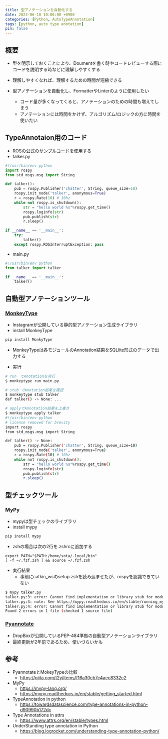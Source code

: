 ```yaml
---
title: 型アノテーションを自動化する
date: 2023-06-18 10:00:00 +0900
categories: [Python, AutoTypeAnnotation]
tags: [python, auto type anotation]
pin: false
---
```


## 概要
- 型を明示しておくことにより、Doumentを書く時やコードレビューする際にコードを説明する時などに理解しやすくする
- 理解しやすくなれば、理解するための時間が短縮できる

- 型アノテーションを自動化し、FormatterやLinterのように使用したい
    - コード量が多くなってくると、アノテーションのための時間も増えてしまう
    - アノテーションには時間をかけず、アルゴリズム/ロジックの方に時間を使いたい

## TypeAnnotaion用のコード
- ROSの公式の[サンプルコード](http://wiki.ros.org/ja/ROS/Tutorials/WritingPublisherSubscriber%28python%29)を使用する
- talker.py

```python:talker.py
#!/usr/bin/env python
import rospy
from std_msgs.msg import String

def talker():
    pub = rospy.Publisher('chatter', String, queue_size=10)
    rospy.init_node('talker', anonymous=True)
    r = rospy.Rate(10) # 10hz
    while not rospy.is_shutdown():
        str = "hello world %s"%rospy.get_time()
        rospy.loginfo(str)
        pub.publish(str)
        r.sleep()

if __name__ == '__main__':
    try:
        talker()
    except rospy.ROSInterruptException: pass
```

- main.py

```python:main.py
#!/usr/bin/env python
from talker import talker

if __name__ == '__main__':
    talker()
```

## 自動型アノテーションツール
### [MonkeyType](https://github.com/Instagram/MonkeyType)
- Instagramが公開している静的型アノテーション生成ライブラリ
- install MonkeyType

```Bash
pip install MonkyType
```

- MonkeyTypeは各モジュールのAnnotation結果をSQLlite形式のデータで出力する

- 実行

``` Bash
# run　でAnotationを実行
$ monkeytype run main.py

# stub でAnotation結果を確認
$ monkeytype stub talker
def talker() -> None: ...

# applyでAnnotation結果を上書き
$ monkeytype apply talker
#!/usr/bin/env python
# license removed for brevity
import rospy
from std_msgs.msg import String

def talker() -> None:
    pub = rospy.Publisher('chatter', String, queue_size=10)
    rospy.init_node('talker', anonymous=True)
    r = rospy.Rate(10) # 10hz
    while not rospy.is_shutdown():
        str = "hello world %s"%rospy.get_time()
        rospy.loginfo(str)
        pub.publish(str)
        r.sleep()
```

## 型チェックツール
### MyPy
- mypyは型チェックのライブラリ
- install mypy

```Bash
pip install mypy
```

- zshの場合は次の2行を.zshrcに追加する

```Bash:.zshrc
export PATH="$PATH:/home/sota/.local/bin"
[ -f ~/.fzf.zsh ] && source ~/.fzf.zsh
```

- 実行結果
    - 事前にcatkin_wsのsetup.zshを読み込ませたが、rospyを認識できていない

``` Bash
$ mypy talker.py
talker.py:3: error: Cannot find implementation or library stub for module named "rospy"
talker.py:3: note: See https://mypy.readthedocs.io/en/stable/running_mypy.html#missing-imports
talker.py:4: error: Cannot find implementation or library stub for module named "std_msgs.msg"
Found 2 errors in 1 file (checked 1 source file)
```


### [Pyannotate](https://github.com/dropbox/pyannotate/tree/master)
- DropBoxが公開しているPEP-484準拠の自動型アノテーションライブラリ
- 最終更新が2年前であるため、使いづらいかも


## 参考
- PyannotateとMokeyTypeの比較
    - https://qiita.com/t2y/items/f16a30cb7c4aec8332c2
- MyPy
    - https://mypy-lang.org/
    - https://mypy.readthedocs.io/en/stable/getting_started.html
- TypeAnnotation in python
    - https://towardsdatascience.com/type-annotations-in-python-d90990b172dc
- Type Annotations in attrs
    - https://www.attrs.org/en/stable/types.html
- UnderStanding type annotation in Python
    - https://blog.logrocket.com/understanding-type-annotation-python/
